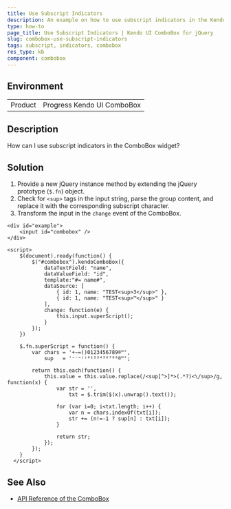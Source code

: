 ```yaml
---
title: Use Subscript Indicators
description: An example on how to use subscript indicators in the Kendo UI ComboBox.
type: how-to
page_title: Use Subscript Indicators | Kendo UI ComboBox for jQuery
slug: combobox-use-subscript-indicators
tags: subscript, indicators, combobox
res_type: kb
component: combobox
---
```


## Environment

<table>
 <tr>
  <td>Product</td>
  <td>Progress Kendo UI ComboBox</td>
 </tr>
</table>


## Description

How can I use subscript indicators in the ComboBox widget?

## Solution

1. Provide a new jQuery instance method by extending the jQuery prototype (`$.fn`) object.
1. Check for `<sup>` tags in the input string, parse the group content, and replace it with the corresponding subscript character.
1. Transform the input in the `change` event of the ComboBox.

```dojo
<div id="example">
    <input id="combobox" />
</div>

<script>
    $(document).ready(function() {
        $("#combobox").kendoComboBox({
            dataTextField: "name",
            dataValueField: "id",
            template:"#= name#",
            dataSource: [
                { id: 1, name: "TEST<sup>3</sup>" },
                { id: 1, name: "TEST<sup>™</sup>" }
            ],
            change: function(e) {
                this.input.superScript();
            }
        });
    })

    $.fn.superScript = function() {
        var chars = '+−=()0123456789®™',
            sup   = '⁺⁻⁼⁽⁾⁰¹²³⁴⁵⁶⁷⁸⁹®™';

        return this.each(function() {
            this.value = this.value.replace(/<sup[^>]*>(.*?)<\/sup>/g, function(x) {
                var str = '',
                    txt = $.trim($(x).unwrap().text());

                for (var i=0; i<txt.length; i++) {
                    var n = chars.indexOf(txt[i]);
                    str += (n!=-1 ? sup[n] : txt[i]);
                }

                return str;
            });
        });
    }
  </script>
```

## See Also

* [API Reference of the ComboBox](http://docs.telerik.com/kendo-ui/api/javascript/ui/combobox)
